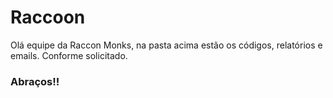 # Raccoon
Olá equipe da Raccon Monks, na pasta acima estão os códigos, relatórios e emails. Conforme solicitado.

### Abraços!!

